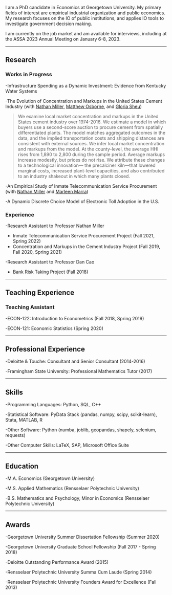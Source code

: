 I am a PhD candidate in Economics at Georgetown University. My primary fields of interest are empirical industrial organization and public economics. My research focuses on the IO of public institutions, and applies IO tools to investigate government decision making.

I am currently on the job market and am available for interviews, including at the ASSA 2023 Annual Meeting on January 6-8, 2023.

* * *

## Research
### Works in Progress
-Infrastructure Spending as a Dynamic Investment: Evidence from Kentucky Water Systems

-The Evolution of Concentration and Markups in the United States Cement Industry (with [Nathan Miller](http://www.nathanhmiller.org/), [Matthew Osborne](https://sites.google.com/site/matthewosborne/), and [Gloria Sheu](https://sites.google.com/site/gloriaysheu/))
> We examine local market concentration and markups in the United States cement industry over 1974-2016. We estimate a model in which buyers use a second-score auction to procure cement from spatially differentiated plants. The model matches aggregated outcomes in the data, and the implied transportation costs and shipping distances are consistent with external sources. We infer local market concentration and markups from the model. At the county-level, the average HHI rises from 1,890 to 2,800 during the sample period. Average markups increase modestly, but prices do not rise. We attribute these changes to a technological innovation— the precalciner kiln—that lowered marginal costs, increased plant-level capacities, and also contributed to an industry shakeout in which many plants closed.

-An Empirical Study of Inmate Telecommunication Service Procurement (with [Nathan Miller](http://www.nathanhmiller.org/) and [Marleen Marra](https://www.marleenmarra.nl/))

-A Dynamic Discrete Choice Model of Electronic Toll Adoption in the U.S.

### Experience
-Research Assistant to Professor Nathan Miller
  - Inmate Telecommunication Service Procurement Project (Fall 2021, Spring 2022)
  - Concentration and Markups in the Cement Industry Project	(Fall 2019, Fall 2020, Spring 2021)
    
-Research Assistant to Professor Dan Cao
  - Bank Risk Taking Project (Fall 2018)

* * *
## Teaching Experience
### Teaching Assistant
-ECON-122: Introduction to Econometrics (Fall 2018, Spring 2019)

-ECON-121: Economic Statistics (Spring 2020)

* * *
## Professional Experience

-Deloitte & Touche: Consultant and Senior Consultant (2014-2016)

-Framingham State University: Professional Mathematics Tutor (2017)

* * *
## Skills
-Programming Languages: Python, SQL, C++

-Statistical Software: PyData Stack (pandas, numpy, scipy, scikit-learn), Stata, MATLAB, R 

-Other Software: Python (numba, joblib, geopandas, shapely, selenium, requests)

-Other Computer Skills: LaTeX, SAP, Microsoft Office Suite

* * *
## Education
-M.A. Economics (Georgetown University)

-M.S. Applied Mathematics (Rensselaer Polytechnic University)

-B.S. Mathematics and Psychology, Minor in Economics (Rensselaer Polytechnic University)


* * *
## Awards
-Georgetown University Summer Dissertation Fellowship (Summer 2020)

-Georgetown University Graduate School Fellowship (Fall 2017 - Spring 2018)

-Deloitte Outstanding Performance Award (2015)

-Rensselaer Polytechnic University Summa Cum Laude (Spring 2014)

-Rensselaer Polytechnic University Founders Award for Excellence (Fall 2013)


